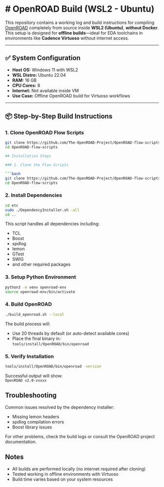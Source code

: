 
# # OpenROAD Build (WSL2 - Ubuntu)

This repository contains a working log and build instructions for compiling [OpenROAD](https://github.com/The-OpenROAD-Project/OpenROAD) completely from source inside **WSL2 (Ubuntu)**, **without Docker**. This setup is designed for **offline builds**—ideal for EDA toolchains in environments like **Cadence Virtuoso** without internet access.

---

## ✅ System Configuration

- **Host OS:** Windows 11 with WSL2
- **WSL Distro:** Ubuntu 22.04
- **RAM:** 16 GB  
- **CPU Cores:** 8  
- **Internet:** Not available inside VM  
- **Use Case:** Offline OpenROAD build for Virtuoso workflows

---

## 📦 Step-by-Step Build Instructions

### 1. Clone OpenROAD Flow Scripts

```bash
git clone https://github.com/The-OpenROAD-Project/OpenROAD-flow-scripts.git
cd OpenROAD-flow-scripts

## Installation Steps

### 1. Clone the Flow Scripts

```bash
git clone https://github.com/The-OpenROAD-Project/OpenROAD-flow-scripts.git
cd OpenROAD-flow-scripts
```

### 2. Install Dependencies

```bash
cd etc
sudo ./DependencyInstaller.sh -all
cd ..
```

This script handles all dependencies including:
- TCL
- Boost
- spdlog
- lemon
- GTest
- SWIG
- and other required packages

### 3. Setup Python Environment

```bash
python3 -m venv openroad-env
source openroad-env/bin/activate
```

### 4. Build OpenROAD

```bash
./build_openroad.sh --local
```

The build process will:
- Use 20 threads by default (or auto-detect available cores)
- Place the final binary in:  
  `tools/install/OpenROAD/bin/openroad`

### 5. Verify Installation

```bash
tools/install/OpenROAD/bin/openroad -version
```

Successful output will show:  
`OpenROAD v2.0-xxxxx`

## Troubleshooting

Common issues resolved by the dependency installer:
- Missing lemon headers
- spdlog compilation errors
- Boost library issues

For other problems, check the build logs or consult the OpenROAD project documentation.

## Notes

- All builds are performed locally (no internet required after cloning)
- Tested working in offline environments with Virtuoso
- Build time varies based on your system resources
```